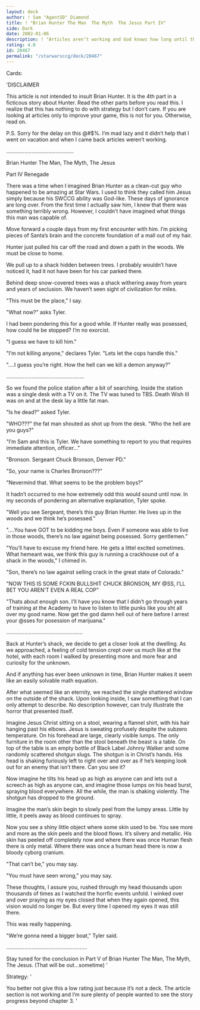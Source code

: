```yaml
---
layout: deck
author: ! Sam "AgentSD" Diamond
title: ! "Brian Hunter The Man  The Myth  The Jesus Part IV"
side: Dark
date: 2002-01-06
description: ! "Articles aren’t working and God knows how long until they are so I’m posting it here."
rating: 4.0
id: 20467
permalink: "/starwarsccg/deck/20467"
---
```

Cards: 

'DISCLAIMER 

This article is not intended to insult Brian Hunter. It is the 4th part in a ficticous story about Hunter. Read the other parts before you read this. I realize that this has nothing to do with strategy but I don&#8217;t care. If you are looking at articles only to improve your game, this is not for you. Otherwise, read on. 


P.S. Sorry for the delay on this @#$%.  I’m mad lazy and it didn’t help that I went on vacation and when I came back articles weren’t working.


.............................................


Brian Hunter The Man, The Myth, The Jesus

Part IV Renegade


There was a time when I imagined Brian Hunter as a clean-cut guy who happened to be amazing at Star Wars.  I used to think they called him Jesus simply because his SWCCG ability was God-like.  These days of ignorance are long over.  From the first time I actually saw him, I knew that there was something terribly wrong.  However, I couldn’t have imagined what things this man was capable of.  


Move forward a couple days from my first encounter with him.  I’m picking pieces of Santa’s brain and the concrete foundation of a mall out of my hair.  


Hunter just pulled his car off the road and down a path in the woods.  We must be close to home.  


We pull up to a shack hidden between trees.  I probably wouldn’t have noticed it, had it not have been for his car parked  there.  


Behind deep snow-covered trees was a shack withering away from years and years of seclusion.  We haven’t seen sight of civilization for miles.  


"This must be the place," I say.


"What now?" asks Tyler.  


I had been pondering this for a good while.  If Hunter really was posessed, how could he be stopped?  I’m no exorcist.  


"I guess we have to kill him."


"I’m not killing anyone," declares Tyler.  "Lets let the cops handle this."  


"....I guess you’re right.  How the hell can we kill a demon anyway?"


....................................................


So we found the police station after a bit of searching.  Inside the station was a single desk with a TV on it.  The TV was tuned to TBS.  Death Wish III was on and at the desk lay a little fat man.  


"Is he dead?" asked Tyler.


"WHO???"  the fat man shouted as shot up from the desk.  "Who the hell are you guys?"


"I’m Sam and this is Tyler.  We have something to report to you that requires immediate attention, officer..."


"Bronson.  Sergeant Chuck Bronson, Denver PD."


"So, your name is Charles Bronson???"


"Nevermind that.  What seems to be the problem boys?"    


It hadn’t occurred to me how extremely odd this would sound until now.  In my seconds of pondering an alternative explanation, Tyler spoke.


"Well you see Sergeant, there’s this guy Brian Hunter.  He lives up in the woods and we think he’s posessed."


"....You have GOT to be kidding me boys.  Even if someone was able to live in those woods, there’s no law against being posessed.  Sorry gentlemen."


"You’ll have to excuse my friend here.  He gets a littel excited sometimes.  What hemeant was, we think this guy is running a crackhouse out of a shack in the woods," I chimed in.     


"Son, there’s no law against selling crack in the great state of Colorado."  


"NOW THIS IS SOME FCKIN BULLSHlT  CHUCK BRONSON, MY @SS, I’LL BET YOU AREN’T EVEN A REAL COP"


"Thats about enough son.  I’ll have you know that I didn’t go through years of training at the Academy to have to listen to little punks like you sht all over my good name.  Now get the god damn hell out of here before I arrest your @sses for posession of marijuana."


...................................................


Back at Hunter’s shack, we decide to get a closer look at the dwelling.  As we approached, a feeling of cold tension crept over us much like at the hotel, with each room I walked by presenting more and more fear and curiosity for the unknown.  


And if anything has ever been unknown in time, Brian Hunter makes it seem like an easily solvable math equation.  


After what seemed like an eternity, we reached the single shattered window on the outside of the shack.  Upon looking inside, I saw something that I can only attempt to describe.  No description however, can truly illustrate the horror that presented itself.  


Imagine Jesus Christ sitting on a stool, wearing a flannel shirt, with his hair hanging past his elbows. Jesus is sweating profusely despite the subzero temperature.  On his forehead are large, clearly visible lumps.  The only furniture in the room other than the stool beneath the beast is a table.  On top of the table is an empty bottle of Black Label Johnny Walker and some randomly scattered shotgun slugs.  The shotgun is in Christ’s hands.  His head is shaking furiously left to right over and over as if he’s keeping look out for an enemy that isn’t there.  Can you see it?


Now imagine he tilts his head up as high as anyone can and lets out a screech as high as anyone can, and imagine those lumps on his head burst, spraying blood everywhere.  All the while, the man is shaking violently.  The shotgun has dropped to the ground.  


Imagine the man’s skin begin to slowly peel from the lumpy areas.  Little by little, it peels away as blood continues to spray.  


Now you see a shiny little object where some skin used to be.  You see more and more as the skin peels and the blood flows.  It’s silvery and metallic.  His skin has peeled off completely now and where there was once Human flesh there is only metal.  Where there was once a human head there is now a bloody cyborg cranium.  


"That can’t be," you may say.


"You must have seen wrong," you may say. 


These thoughts, I assure you, rushed through my head thousands upon thousands of times as I watched the horrfic events unfold.  I winked over and over praying as my eyes closed that when they again opened, this vision would no longer be.  But every time I opened my eyes it was still there.   


This was really happening.


"We’re gonna need a bigger boat," Tyler said.


......................................................


Stay tuned for the conclusion in Part V of Brian Hunter The Man, The Myth, The Jesus.  (That will be out...sometime) '

Strategy: '

You better not give this a low rating just because it’s not a deck.  The article section is not working and I’m sure plenty of people wanted to see the story progress beyond chapter 3. '
